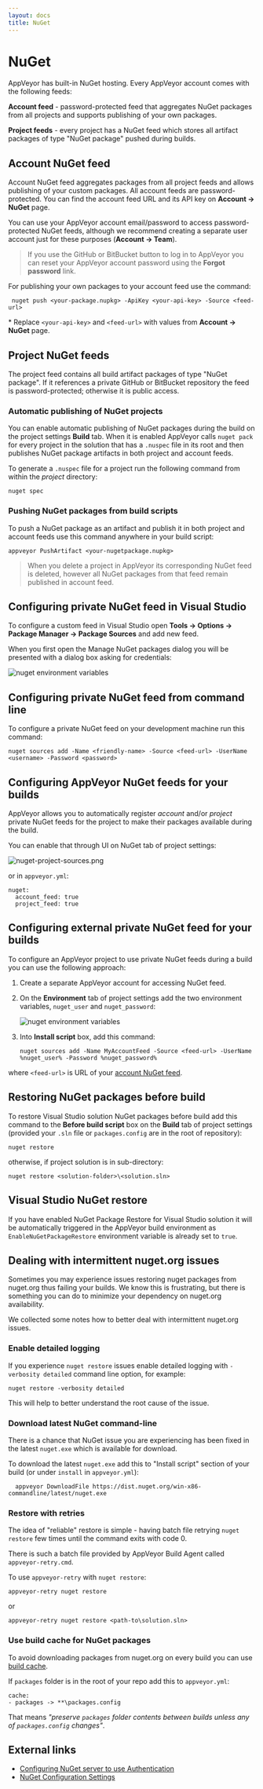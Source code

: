 ```yaml
---
layout: docs
title: NuGet
---
```


# NuGet

AppVeyor has built-in NuGet hosting. Every AppVeyor account comes with the following feeds:

**Account feed** - password-protected feed that aggregates NuGet packages from all projects and supports publishing of your own packages.

**Project feeds** - every project has a NuGet feed which stores all artifact packages of type "NuGet package" pushed during builds.

<!--TOC-->


## Account NuGet feed

Account NuGet feed aggregates packages from all project feeds and allows publishing of your custom packages.
All account feeds are password-protected. You can find the account feed URL and its API key on **Account -> NuGet** page.

You can use your AppVeyor account email/password to access password-protected NuGet feeds, although we recommend creating a separate user account just for these purposes (**Account -> Team**).

> If you use the GitHub or BitBucket button to log in to AppVeyor you can reset your AppVeyor account password using the **Forgot password** link.

For publishing your own packages to your account feed use the command:

     nuget push <your-package.nupkg> -ApiKey <your-api-key> -Source <feed-url>

\* Replace `<your-api-key>` and `<feed-url>` with values from **Account -> NuGet** page.





## Project NuGet feeds

The project feed contains all build artifact packages of type "NuGet package". If it references a private GitHub or BitBucket repository the feed is password-protected; otherwise it is public access.




### Automatic publishing of NuGet projects

You can enable automatic publishing of NuGet packages during the build on the project settings **Build** tab. When it is enabled AppVeyor calls `nuget pack` for every project in the solution that has a `.nuspec` file in its root and then publishes NuGet package artifacts in both project and account feeds.

To generate a `.nuspec` file for a project run the following command from within the *project* directory:

    nuget spec




### Pushing NuGet packages from build scripts

To push a NuGet package as an artifact and publish it in both project and account feeds use this command anywhere in your build script:

    appveyor PushArtifact <your-nugetpackage.nupkg>

> When you delete a project in AppVeyor its corresponding NuGet feed is deleted, however all NuGet packages from that feed remain published in account feed.





## Configuring private NuGet feed in Visual Studio

To configure a custom feed in Visual Studio open **Tools -> Options -> Package Manager -> Package Sources** and add new feed.

When you first open the Manage NuGet packages dialog you will be presented with a dialog box asking for credentials:

![nuget environment variables](/site/images/docs/nuget-visualstudio-auth.png)





## Configuring private NuGet feed from command line

To configure a private NuGet feed on your development machine run this command:

    nuget sources add -Name <friendly-name> -Source <feed-url> -UserName <username> -Password <password>




## Configuring AppVeyor NuGet feeds for your builds

AppVeyor allows you to automatically register *account* and/or *project* private NuGet feeds for the project to make their packages available during the build.

You can enable that through UI on NuGet tab of project settings:

![nuget-project-sources.png](/site/images/docs/nuget-project-sources.png)

or in `appveyor.yml`:

    nuget:
      account_feed: true
      project_feed: true




## Configuring external private NuGet feed for your builds

To configure an AppVeyor project to use private NuGet feeds during a build you can use the following approach:

1. Create a separate AppVeyor account for accessing NuGet feed.
2. On the **Environment** tab of project settings add the two environment variables, `nuget_user` and `nuget_password`:

   ![nuget environment variables](/site/images/docs/nuget-environment-variables.png)

3. Into **Install script** box, add this command:

    `nuget sources add -Name MyAccountFeed -Source <feed-url> -UserName %nuget_user% -Password %nuget_password%`

where `<feed-url>` is URL of your [account NuGet feed](https://ci.appveyor.com/nuget).





## Restoring NuGet packages before build

To restore Visual Studio solution NuGet packages before build add this command to the **Before build script** box on the **Build** tab of project settings (provided your `.sln` file or `packages.config` are in the root of repository):

    nuget restore

otherwise, if project solution is in sub-directory:

    nuget restore <solution-folder>\<solution.sln>




## Visual Studio NuGet restore

If you have enabled NuGet Package Restore for Visual Studio solution it will be automatically triggered in the AppVeyor build environment as `EnableNuGetPackageRestore` environment variable is already set to `true`.

## Dealing with intermittent nuget.org issues

Sometimes you may experience issues restoring nuget packages from nuget.org thus failing your builds. We know this is frustrating, but there is something you can do to minimize your dependency on nuget.org availability.

We collected some notes how to better deal with intermittent nuget.org issues.

### Enable detailed logging

If you experience `nuget restore` issues enable detailed logging with `-verbosity detailed` command line option, for example:

    nuget restore -verbosity detailed

This will help to better understand the root cause of the issue.

### Download latest NuGet command-line

There is a chance that NuGet issue you are experiencing has been fixed in the latest `nuget.exe` which is available for download.

To download the latest `nuget.exe` add this to "Install script" section of your build (or under `install` in `appveyor.yml`):

      appveyor DownloadFile https://dist.nuget.org/win-x86-commandline/latest/nuget.exe

### Restore with retries

The idea of "reliable" restore is simple - having batch file retrying `nuget restore` few times until the command exits with code 0.

There is such a batch file provided by AppVeyor Build Agent called `appveyor-retry.cmd`.

To use `appveyor-retry` with `nuget restore`:

    appveyor-retry nuget restore

or 
    
    appveyor-retry nuget restore <path-to\solution.sln>

### Use build cache for NuGet packages

To avoid downloading packages from nuget.org on every build you can use [build cache](http://www.appveyor.com/docs/build-cache).

If `packages` folder is in the root of your repo add this to `appveyor.yml`:

	cache:
	- packages -> **\packages.config

That means *"preserve `packages` folder contents between builds unless any of `packages.config` changes"*.

## External links

* [Configuring NuGet server to use Authentication](http://stackoverflow.com/questions/17928112/configuring-nuget-server-to-use-authentication)
* [NuGet Configuration Settings](http://docs.nuget.org/docs/reference/nuget-config-settings)
